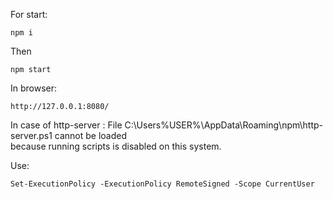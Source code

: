 For start:
    
    npm i

Then

    npm start

In browser:

    http://127.0.0.1:8080/

In case of
http-server : File C:\Users\%USER%\AppData\Roaming\npm\http-server.ps1 cannot be loaded        
because running scripts is disabled on this system.

Use:

    Set-ExecutionPolicy -ExecutionPolicy RemoteSigned -Scope CurrentUser
